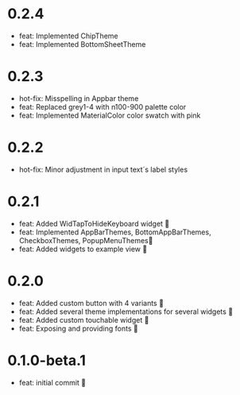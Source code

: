 # 0.2.4
- feat: Implemented ChipTheme
- feat: Implemented BottomSheetTheme

# 0.2.3
- hot-fix: Misspelling in Appbar theme
- feat: Replaced grey1-4 with n100-900 palette color
- feat: Implemented MaterialColor color swatch with pink

# 0.2.2
- hot-fix: Minor adjustment in input text´s label styles

# 0.2.1
- feat: Added WidTapToHideKeyboard widget 🎉
- feat: Implemented AppBarThemes, BottomAppBarThemes, CheckboxThemes, PopupMenuThemes🎉
- feat: Added widgets to example view 🎉
# 0.2.0

- feat: Added custom button with 4 variants 🎉
- feat: Added several theme implementations for several widgets 🎉
- feat: Added custom touchable widget 🎉
- feat: Exposing and providing fonts 🎉

# 0.1.0-beta.1

- feat: initial commit 🎉

